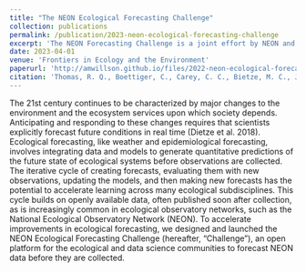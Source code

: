 ```yaml
---
title: "The NEON Ecological Forecasting Challenge"
collection: publications
permalink: /publication/2023-neon-ecological-forecasting-challenge
excerpt: 'The NEON Forecasting Challenge is a joint effort by NEON and the Ecological Forecasting Initiative to solicit near-term forecasts of NEON data products from the broader scientific community to address questions related to predictability.'
date: 2023-04-01
venue: 'Frontiers in Ecology and the Environment'
paperurl: 'http://amwillson.github.io/files/2022-neon-ecological-forecasting-challenge.pdf'
citation: 'Thomas, R. Q., Boettiger, C., Carey, C. C., Bietze, M. C., Johnson, L. R., Kenney, M. A., McLachlan, J. S., Peters, J. A., Sokol, E. R., Weltzin, J. F., <b>Willson, A. M.,</b> Woelmer, W. M. & Challenge Contributors. (2023). &quot;The NEON Ecological Forecasting Challenge&quot; <i>Front. Ecol. Environ.</i> <b>21</b>:112-113.
---
```


The 21st century continues to be characterized by major changes to the environment and the ecosystem services upon which society depends. Anticipating and responding to these changes requires that scientists explicitly forecast future conditions in real time (Dietze et al. 2018). Ecological forecasting, like weather and epidemiological forecasting, involves integrating data and models to generate quantitative predictions of the future state of ecological systems before observations are collected. The iterative cycle of creating forecasts, evaluating them with new observations, updating the models, and then making new forecasts has the potential to accelerate learning across many ecological subdisciplines. This cycle builds on openly available data, often published soon after collection, as is increasingly common in ecological observatory networks, such as the National Ecological Observatory Network (NEON). To accelerate improvements in ecological forecasting, we designed and launched the NEON Ecological Forecasting Challenge (hereafter, “Challenge”), an open platform for the ecological and data science communities to forecast NEON data before they are collected.
